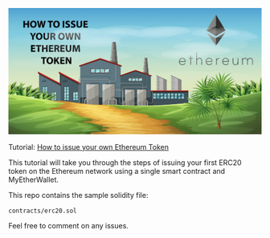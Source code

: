 
<p align="center">
  <img src="images/eth.png">
</p>

Tutorial: [How to issue your own Ethereum Token](https://www.minutecrypto.org/post/how-to-create-your-own-erc-20-token)

This tutorial will take you through the steps of issuing your first ERC20 token on the Ethereum network using a single smart contract and MyEtherWallet.

This repo contains the sample solidity file: 
```
contracts/erc20.sol
```

Feel free to comment on any issues. 

